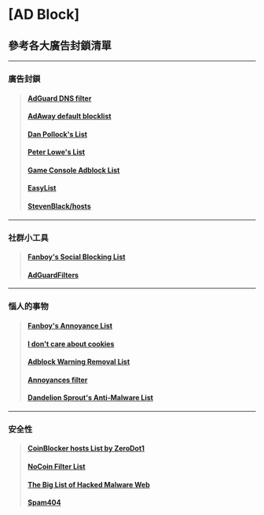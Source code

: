 # [AD Block]

## 參考各大廣告封鎖清單
--------------------------------------------------------------------------------------------------------------------------------
### 廣告封鎖
>#### [AdGuard DNS filter](https://adguardteam.github.io/AdGuardSDNSFilter/Filters/filter.txt)
>#### [AdAway default blocklist](https://adaway.org/hosts.txt)
>#### [Dan Pollock's List](https://someonewhocares.org/hosts/zero/hosts)
>#### [Peter Lowe's List](https://pgl.yoyo.org/adservers/serverlist.php?hostformat=adblockplus&showintro=1&mimetype=plaintext)
>#### [Game Console Adblock List](https://raw.githubusercontent.com/DandelionSprout/adfilt/master/GameConsoleAdblockList.txt)
>#### [EasyList](https://easylist.to/easylist/easylist.txt)
>#### [StevenBlack/hosts](https://raw.githubusercontent.com/StevenBlack/hosts/master/hosts)
--------------------------------------------------------------------------------------------------------------------------------
### 社群小工具
>#### [Fanboy's Social Blocking List](https://easylist-downloads.adblockplus.org/fanboy-social.txt)
>#### [AdGuardFilters](https://raw.githubusercontent.com/AdguardTeam/FiltersRegistry/master/filters/filter_4_Social/filter.txt)
--------------------------------------------------------------------------------------------------------------------------------
### 惱人的事物
>#### [Fanboy's Annoyance List](https://secure.fanboy.co.nz/fanboy-annoyance.txt)
>#### [I don't care about cookies](https://www.i-dont-care-about-cookies.eu/abp/)
>#### [Adblock Warning Removal List](https://easylist-downloads.adblockplus.org/antiadblockfilters.txt)
>#### [Annoyances filter](https://raw.githubusercontent.com/AdguardTeam/FiltersRegistry/master/filters/filter_14_Annoyances/filter.txt)
>#### [Dandelion Sprout's Anti-Malware List](https://raw.githubusercontent.com/DandelionSprout/adfilt/master/Alternate%20versions%20Anti-Malware%20List/AntiMalwareAdGuardHome.txt)
--------------------------------------------------------------------------------------------------------------------------------
### 安全性
>#### [CoinBlocker hosts List by ZeroDot1](https://zerodot1.gitlab.io/CoinBlockerLists/hosts)
>#### [NoCoin Filter List](https://raw.githubusercontent.com/hoshsadiq/adblock-nocoin-list/master/hosts.txt)
>#### [The Big List of Hacked Malware Web](https://raw.githubusercontent.com/mitchellkrogza/The-Big-List-of-Hacked-Malware-Web-Sites/master/hosts)
>#### [Spam404](https://raw.githubusercontent.com/Spam404/lists/master/main-blacklist.txt)





